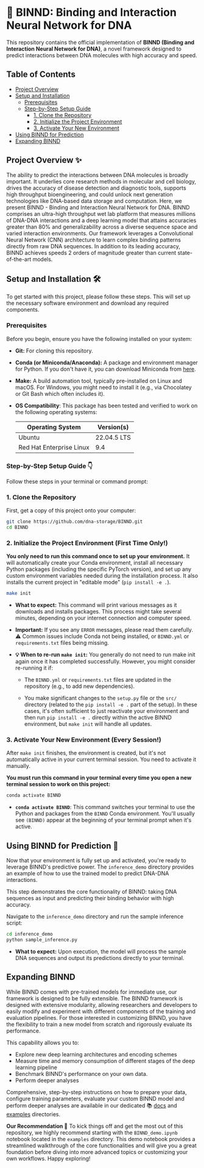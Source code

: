 # 🧬 BINND: Binding and Interaction Neural Network for DNA

This repository contains the official implementation of **BINND (Binding and Interaction Neural Network for DNA)**, a novel framework designed to predict interactions between DNA molecules with high accuracy and speed.

## Table of Contents

-   [Project Overview](#project-overview-✨)
-   [Setup and Installation](#setup-and-installation-🛠️)
    -   [Prerequisites](#prerequisites)
    -   [Step-by-Step Setup Guide](#step-by-step-setup-guide)
        -   [1. Clone the Repository](#1-clone-the-repository)
        -   [2. Initialize the Project Environment](#2-initialize-the-project-environment)
        -   [3. Activate Your New Environment](#3-activate-your-new-environment)
-   [Using BINND for Prediction](#using-binnd-for-prediction-🚀)
-   [Expanding BINND](#expanding-binnd)


## Project Overview ✨

The ability to predict the interactions between DNA molecules is broadly important. It underlies core research methods in molecular and cell biology, drives the accuracy of disease detection and diagnostic tools, supports high throughput bioengineering, and could unlock next generation technologies like DNA-based data storage and computation. Here, we present BINND - Binding and Interaction Neural Network for DNA. BINND comprises an ultra-high throughput wet lab platform that measures millions of DNA-DNA interactions and a deep learning model that attains accuracies greater than 80% and generalizability across a diverse sequence space and varied interaction environments. Our framework leverages a Convolutional Neural Network (CNN) architecture to learn complex binding patterns directly from raw DNA sequences. In addition to its leading accuracy, BINND achieves speeds 2 orders of magnitude greater than current state-of-the-art models.

## Setup and Installation 🛠️

To get started with this project, please follow these steps. This will set up the necessary software environment and download any required components.

### Prerequisites

Before you begin, ensure you have the following installed on your system:

- **Git:** For cloning this repository.
- **Conda (or Miniconda/Anaconda):** A package and environment manager for Python. If you don't have it, you can download Miniconda from [here](https://docs.conda.io/en/latest/miniconda.html).
- **Make:** A build automation tool, typically pre-installed on Linux and macOS. For Windows, you might need to install it (e.g., via Chocolatey or Git Bash which often includes it).

- **OS Compatibility**: This package has been tested and verified to work on the following operating systems:

    | Operating System  | Version(s)       |
    | ----------------- | ---------------- |
    |Ubuntu|22.04.5 LTS|
    |Red Hat Enterprise Linux|9.4|

### Step-by-Step Setup Guide 👇

Follow these steps in your terminal or command prompt:

### 1. Clone the Repository

First, get a copy of this project onto your computer:

```bash
git clone https://github.com/dna-storage/BINND.git
cd BINND
```

### 2. Initialize the Project Environment (First Time Only!)

**You only need to run this command once to set up your environment.** It will automatically create your Conda environment, install all necessary Python packages (including the specific PyTorch version), and set up any custom environment variables needed during the installation process. It also installs the current project in "editable mode" (`pip install -e .`).

```bash
make init
```

- **What to expect:** This command will print various messages as it downloads and installs packages. This process might take several minutes, depending on your internet connection and computer speed.
- **Important:** If you see any `ERROR` messages, please read them carefully. ⚠️ Common issues include Conda not being installed, or `BINND.yml` or `requirements.txt` files being missing.
- **💡 When to re-run `make init`:** You generally do not need to run make init again once it has completed successfully. However, you might consider re-running it if:

    - The `BINND.yml` or `requirements.txt` files are updated in the repository (e.g., to add new dependencies).

    - You make significant changes to the `setup.py` file or the `src/` directory (related to the `pip install -e .` part of the setup). In these cases, it's often sufficient to just reactivate your environment and then run `pip install -e .` directly within the active BINND environment, but `make init` will handle all updates.

### 3. Activate Your New Environment (Every Session!)

After `make init` finishes, the environment is created, but it's not automatically active in your current terminal session. You need to activate it manually.

**You must run this command in your terminal every time you open a new terminal session to work on this project:**

```bash
conda activate BINND
```

- **`conda activate BINND`**: This command switches your terminal to use the Python and packages from the `BINND` Conda environment. You'll usually see `(BINND)` appear at the beginning of your terminal prompt when it's active.

<!-- ### 4. Load Custom Environment Variables

Your project requires specific environment variables (like `PYTHONPATH`) to be set for the code to find its modules correctly.

**Run this command *after* activating your Conda environment, and every time you open a new terminal session to work on this project:**

```bash
. set_env.sh
```

- **`. set_env.sh`**: This command loads the necessary environment variables for your project. The `.` (dot) at the beginning is important! -->

## Using BINND for Prediction 🚀

Now that your environment is fully set up and activated, you're ready to leverage BINND's predictive power. The `inference_demo` directory provides an example of how to use the trained model to predict DNA-DNA interactions.

This step demonstrates the core functionality of BINND: taking DNA sequences as input and predicting their binding behavior with high accuracy.

Navigate to the `inference_demo` directory and run the sample inference script:

```bash
cd inference_demo
python sample_inference.py
```

- **What to expect:** Upon execution, the model will process the sample DNA sequences and output its predictions directly to your terminal. 

## Expanding BINND

While BINND comes with pre-trained models for immediate use, our framework is designed to be fully extensible. The BINND framework is designed with extensive modularity, allowing researchers and developers to easily modify and experiment with different components of the training and evaluation pipelines. For those interested in customizing BINND, you have the flexibility to train a new model from scratch and rigorously evaluate its performance.

This capability allows you to:
- Explore new deep learning architectures and encoding schemes
- Measure time and memory consumption of different stages of the deep learning pipeline
- Benchmark BINND's performance on your own data.
- Perform deeper analyses

Comprehensive, step-by-step instructions on how to prepare your data, configure training parameters, evaluate your custom BINND model and perform deeper analyses are available in our dedicated 📚 [docs](docs) and [examples](examples) directories.

**Our Recommendation 🌟** 
To kick things off and get the most out of this repository, we highly recommend starting with the `BINND_demo.ipynb` notebook located in the `examples` directory. This demo notebook provides a streamlined walkthrough of the core functionalities and will give you a great foundation before diving into more advanced topics or customizing your own workflows. Happy exploring!